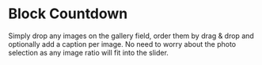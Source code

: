 # Block Countdown

Simply drop any images on the gallery field, order them by drag & drop and optionally add a caption per image. No need to worry about the photo selection as any image ratio will fit into the slider.
